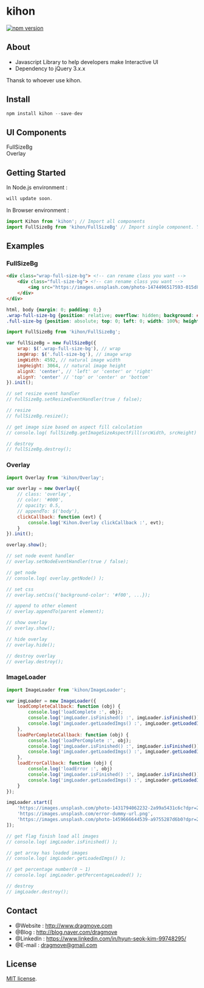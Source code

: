 # kihon
[![npm version](https://badge.fury.io/js/kihon.svg)](https://www.npmjs.com/package/kihon)


## About
* Javascript Library to help developers make Interactive UI
* Dependency to jQuery 3.x.x

Thansk to whoever use kihon.


## Install  
```javascript  
npm install kihon --save-dev  
```


## UI Components
FullSizeBg  
Overlay  
  

## Getting Started
In Node.js environment :
```javascript
will update soon.
```

In Browser environment :
```javascript
import Kihon from 'kihon'; // Import all components
import FullSizeBg from 'kihon/FullSizeBg' // Import single component. You can use tree-shaking. (https://webpack.js.org/guides/tree-shaking/)
```
  

## Examples
### FullSizeBg
```html
<div class="wrap-full-size-bg"> <!-- can rename class you want -->
    <div class="full-size-bg"> <!-- can rename class you want -->
        <img src="https://images.unsplash.com/photo-1474496517593-015d8b59450d?ixlib=rb-0.3.5&q=80&fm=jpg&crop=entropy&cs=tinysrgb&s=49563d997d36faad03833ddab8d15c0a" alt="">
    </div>
</div>
```  

```css
html, body {margin: 0; padding: 0;}
.wrap-full-size-bg {position: relative; overflow: hidden; background: #333;}
.full-size-bg {position: absolute; top: 0; left: 0; width: 100%; height: 100%;}
```

```js
import FullSizeBg from 'kihon/FullSizeBg';

var fullSizeBg = new FullSizeBg({
    wrap: $('.wrap-full-size-bg'), // wrap
    imgWrap: $('.full-size-bg'), // image wrap
    imgWidth: 4592, // natural image width
    imgHeight: 3064, // natural image height
    alignX: 'center', // 'left' or 'center' or 'right'
    alignY: 'center' // 'top' or 'center' or 'bottom'
}).init();

// set resize event handler
// fullSizeBg.setResizeEventHandler(true / false);

// resize
// fullSizeBg.resize();

// get image size based on aspect fill calculation
// console.log( fullSizeBg.getImageSizeAspectFill(srcWidth, srcHeight) );

// destroy
// fullSizeBg.destroy();
```  


### Overlay
```javascript
import Overlay from 'kihon/Overlay';

var overlay = new Overlay({
    // class: 'overlay',
    // color: '#000',
    // opacity: 0.5,
    // appendTo: $('body'),
    clickCallback: function (evt) {
        console.log('Kihon.Overlay clickCallback :', evt);
    }
}).init();

overlay.show();

// set node event handler
// overlay.setNodeEventHandler(true / false);

// get node
// console.log( overlay.getNode() );

// set css
// overlay.setCss({'background-color': '#f00', ...});

// append to other element
// overlay.appendTo(parent element);

// show overlay
// overlay.show();

// hide overlay
// overlay.hide();

// destroy overlay
// overlay.destroy();
```  


### ImageLoader
```javascript
import ImageLoader from 'kihon/ImageLoader';

var imgLoader = new ImageLoader({
    loadCompleteCallback: function (obj) {
        console.log('loadComplete :', obj);
        console.log('imgLoader.isFinished() :', imgLoader.isFinished());
        console.log('imgLoader.getLoadedImgs() :', imgLoader.getLoadedImgs());
    },
    loadPerCompleteCallback: function (obj) {
        console.log('loadPerComplete :', obj);
        console.log('imgLoader.isFinished() :', imgLoader.isFinished());
        console.log('imgLoader.getLoadedImgs() :', imgLoader.getLoadedImgs());
    },
    loadErrorCallback: function (obj) {
        console.log('loadError :', obj)
        console.log('imgLoader.isFinished() :', imgLoader.isFinished());
        console.log('imgLoader.getLoadedImgs() :', imgLoader.getLoadedImgs());
    }
});

imgLoader.start([
    'https://images.unsplash.com/photo-1431794062232-2a99a5431c6c?dpr=2&auto=compress,format&crop=entropy&fit=crop&w=767&h=511&q=80&cs=tinysrgb',
    'https://images.unsplash.com/error-dummy-url.png',
    'https://images.unsplash.com/photo-1459666644539-a9755287d6b0?dpr=2&auto=compress,format&crop=entropy&fit=crop&w=767&h=463&q=80&cs=tinysrgb'
]);

// get flag finish load all images
// console.log( imgLoader.isFinished() );

// get array has loaded images
// console.log( imgLoader.getLoadedImgs() );

// get percentage number(0 ~ 1)
// console.log( imgLoader.getPercentageLoaded() );

// destroy
// imgLoader.destroy();
```  


## Contact
* @Website : http://www.dragmove.com
* @Blog : http://blog.naver.com/dragmove
* @LinkedIn : https://www.linkedin.com/in/hyun-seok-kim-99748295/
* @E-mail : dragmove@gmail.com


## License
[MIT license](http://danro.mit-license.org/).